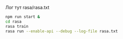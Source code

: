 Лог тут rasa/rasa.txt

```sh
npm run start &
cd rasa
rasa train
rasa run --enable-api --debug --log-file rasa.txt
```

